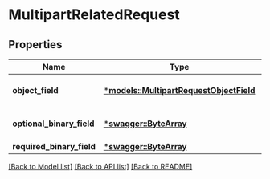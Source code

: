 # MultipartRelatedRequest

## Properties
Name | Type | Description | Notes
------------ | ------------- | ------------- | -------------
**object_field** | [***models::MultipartRequestObjectField**](multipart_requestObjectField.md) |  | [optional] [default to None]
**optional_binary_field** | [***swagger::ByteArray**](file.md) |  | [optional] [default to None]
**required_binary_field** | [***swagger::ByteArray**](file.md) |  | 

[[Back to Model list]](../README.md#documentation-for-models) [[Back to API list]](../README.md#documentation-for-api-endpoints) [[Back to README]](../README.md)


